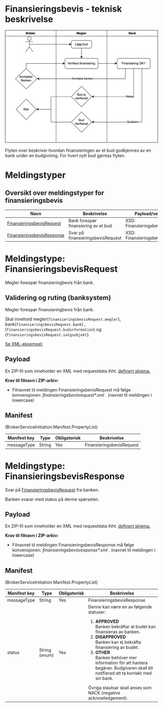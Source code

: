 Finansieringsbevis - teknisk beskrivelse
=======================================

![Flyt Finansieringsbevis](./finansieringsbevis.svg)

Flyten over beskriver hvordan finansieringen av et bud godkjennes av en bank under en budgivning.
For hvert nytt bud gjentas flyten.


# Meldingstyper
## Oversikt over meldingstyper for finansieringsbevis
| Navn                                                                                         | Beskrivelse                                                                                                                                                | Payload/vedlagt fil                    | 
|----------------------------------------------------------------------------------------------|------------------------------------------------------------------------------------------------------------------------------------------------------------|----------------------------------------|
| [FinansieringsbevisRequest](#meldingstype-finansieringsbevisrequest)                         | Bank forespør finansiering av et bud                                                                                                                     | XSD: FinansieringsbevisRequest         |
| [FinansieringsbevisResponse](#meldingstype-finansieringsbevisresponse)                       | Svar på finansieringsbevisRequest                                                                                                                         | XSD: FinansieringsbevisResponse        |

# Meldingstype: FinansieringsbevisRequest
Megler forespør finansieringbevis från bank.

## Validering og ruting (banksystem)
Megler forespør finansieringbevis från bank.

Skal innehold megler(`finansieringsbevisRequest.megler`), bank(`finansieringsbevisRequest.bank`) 
, (`finansieringsbevisRequest.budinformation`) og (`finansieringsbevisRequest.salgsobjekt`).

[Se XML-eksempel:](./examples/finansieringsbevisRequest-example.xml)

## Payload
En ZIP-fil som inneholder en XML med requestdata ihht. [definert skjema.](../afpant-model/xsd/dsve.xsd)

**Krav til filnavn i ZIP-arkiv:** 
* Filnavnet til meldingen FinansieringsbevisRequest må følge konvensjonen: _finansieringsbevisrequest*.xml_ . (navnet til meldingen i lowercase)

## Manifest
(BrokerServiceInitiation.Manifest.PropertyList)

|Manifest key|Type|Obligatorisk|Beskrivelse|
|--- |--- |--- |--- |
|messageType|String|Yes|FinansieringsbevisRequest|

# Meldingstype: FinansieringsbevisResponse
Svar på [FinansieringsbevisRequest](#meldingstype-finansieringsbevisrequest) fra banken.

Banken svarar med status på denne spørselen.

## Payload
En ZIP-fil som inneholder en XML med requestdata ihht. [definert skjema.](../afpant-model/xsd/dsve.xsd)

**Krav til filnavn i ZIP-arkiv:** 
* Filnavnet til meldingen FinansieringsbevisResponse må følge konvensjonen: _finansieringsbevisresponse*.xml_ . (navnet til meldingen i lowercase)

## Manifest
(BrokerServiceInitiation.Manifest.PropertyList)

|Manifest key|Type|Obligatorisk|Beskrivelse|
|--- |--- |--- |--- |
|messageType|String|Yes|FinansieringsbevisResponse|
|status|String (enum)|Yes|Denne kan være en av følgende statuser: <ol><li>**APPROVED**<br/>Banken bekräftar at budet kan finansieras av banken.</li><li>**DISAPPROVED**<br/>Banken kan ej bekräfta finansiering av budet.</li><li>**OTHER**<br/>Banken behöver mer information för att hantera begäran. Budgivaren skall bli notifierad att ta kontakt med sin bank.</li></ol> Övriga stautsar skall anses som NACK (negative acknowledgement).|


